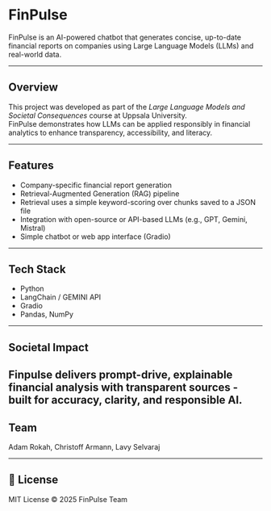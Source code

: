 # FinPulse

FinPulse is an AI-powered chatbot that generates concise, up-to-date financial reports on companies using Large Language Models (LLMs) and real-world data.

---

## Overview
This project was developed as part of the *Large Language Models and Societal Consequences* course at Uppsala University.  
FinPulse demonstrates how LLMs can be applied responsibly in financial analytics to enhance transparency, accessibility, and literacy.

---

## Features
- Company-specific financial report generation  
- Retrieval-Augmented Generation (RAG) pipeline
- Retrieval uses a simple keyword-scoring over chunks saved to a JSON file 
- Integration with open-source or API-based LLMs (e.g., GPT, Gemini, Mistral)  
- Simple chatbot or web app interface (Gradio)  

---

## Tech Stack
- Python  
- LangChain / GEMINI API
- Gradio  
- Pandas, NumPy  

---
## Societal Impact
Finpulse delivers prompt-drive, explainable financial analysis with transparent sources - built for accuracy, clarity, and responsible AI. 
---

## Team
Adam Rokah, Christoff Armann, Lavy Selvaraj

---

## 📂 License
MIT License © 2025 FinPulse Team
